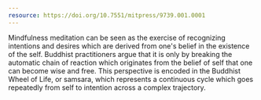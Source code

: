 ```yaml
---
resource: https://doi.org/10.7551/mitpress/9739.001.0001
---
```


Mindfulness meditation can be seen as the exercise of recognizing intentions and desires which are derived from one's belief in the existence of the self. Buddhist practitioners argue that it is only by breaking the automatic chain of reaction which originates from the belief of self that one can become wise and free. This perspective is encoded in the Buddhist Wheel of Life, or samsara, which represents a continuous cycle which goes repeatedly from self to intention across a complex trajectory. 